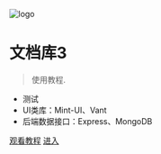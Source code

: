 ![logo](https://docsify.js.org/_media/icon.svg)

# 文档库3

> 使用教程.

* 测试
* UI类库：Mint-UI、Vant
* 后端数据接口：Express、MongoDB

[观看教程](https://www.bilibili.com/video/av75403163/)
[进入](#quick-start)